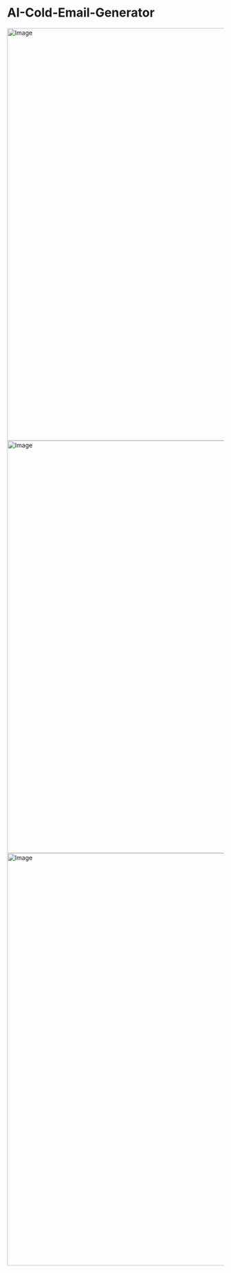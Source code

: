 # AI-Cold-Email-Generator

<img width="1470" height="956" alt="Image" src="https://github.com/user-attachments/assets/451441f4-dbf2-44bc-b5eb-d281f75f069b" />

<img width="1470" height="956" alt="Image" src="https://github.com/user-attachments/assets/31077041-1319-48e3-b512-cc112f48c2b9" />

<!-- Failed to upload "WhatsApp Video 2025-07-22 at 22.13.28.mp4" -->

<img width="1470" height="956" alt="Image" src="https://github.com/user-attachments/assets/e0f6680f-3397-4db5-9083-932c76373d27" />

<!-- Failed to upload "WhatsApp Video 2025-07-22 at 22.13.10.mp4" -->



